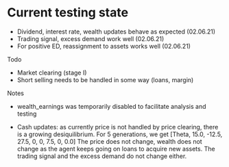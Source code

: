 # Current testing state

- Dividend, interest rate, wealth updates behave as expected (02.06.21)
- Trading signal, excess demand work well (02.06.21)
- For positive ED, reassignment to assets works well (02.06.21)

Todo

- Market clearing (stage I)
- Short selling needs to be handled in some way (loans, margin)

Notes

- wealth_earnings was temporarily disabled to facilitate analysis and testing

- Cash updates: as currently price is not handled by price clearing, there is a growing desiquilibrium.
For 5 generations, we get [Theta, 15.0, -12.5, 27.5, 0, 0, 7.5, 0, 0.0]
The price does not change, wealth does not change as the agent keeps going on loans to acquire new assets. 
The trading signal and the excess demand do not change either.
